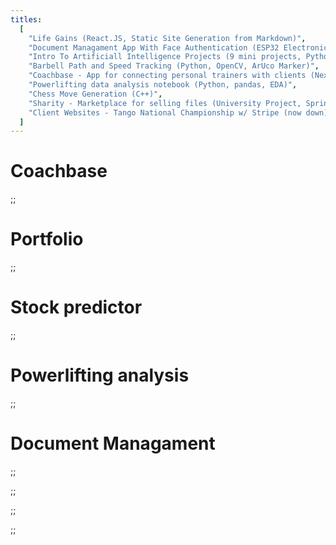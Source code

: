 ```yaml
---
titles:
  [
    "Life Gains (React.JS, Static Site Generation from Markdown)",
    "Document Managament App With Face Authentication (ESP32 Electronic lock, Next.JS Frontend, Face-Api, MongoDB)",
    "Intro To Artificiall Intelligence Projects (9 mini projects, Python, ML)",
    "Barbell Path and Speed Tracking (Python, OpenCV, ArUco Marker)",
    "Coachbase - App for connecting personal trainers with clients (Next.Js, MongoDb)",
    "Powerlifting data analysis notebook (Python, pandas, EDA)",
    "Chess Move Generation (C++)",
    "Sharity - Marketplace for selling files (University Project, Spring Boot, React.JS, SwaggerDocumentation, PostgreSQL)",
    "Client Websites - Tango National Championship w/ Stripe (now down), Climbing Grade Calculator with advanced Excel Formulas, Multilingual",
  ]
---
```


# Coachbase

;;

# Portfolio

;;

# Stock predictor

;;

# Powerlifting analysis

;;

# Document Managament

;;

;;

;;

;;
